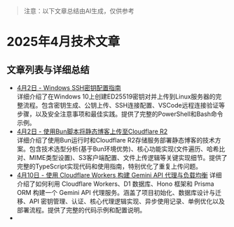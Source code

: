 > 注意：以下文章总结由AI生成，仅供参考

# 2025年4月技术文章

## 文章列表与详细总结

- [4月2日 - Windows SSH密钥配置指南](./04-02-01.md)  
  详细介绍了在Windows 10上创建ED25519密钥对并上传到Linux服务器的完整流程。包含密钥生成、公钥上传、SSH连接配置、VSCode远程连接验证等步骤，以及安全注意事项和最佳实践。提供了完整的PowerShell和Bash命令示例。
- [4月2日 - 使用Bun脚本将静态博客上传至Cloudflare R2](./04-02-02.md)  
  详细介绍了使用Bun运行时和Cloudflare R2存储服务部署静态博客的技术方案。包含技术选型分析(基于Bun环境优势)、核心功能实现(文件遍历、哈希比对、MIME类型设置)、S3客户端配置、文件上传逻辑等关键实现细节。提供了完整的TypeScript实现代码和使用指南，特别优化了重复上传问题。
- [4月10日 - 使用 Cloudflare Workers 构建 Gemini API 代理与负载均衡](./04-10-01.md)
  详细介绍了如何利用 Cloudflare Workers、D1 数据库、Hono 框架和 Prisma ORM 构建一个 Gemini API 代理服务。涵盖了项目初始化、数据库设计与迁移、API 密钥管理、认证、核心代理逻辑实现、异步使用记录、单例优化以及部署流程。提供了完整的代码示例和配置说明。
- 